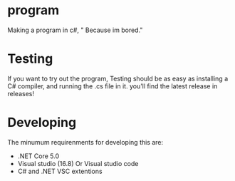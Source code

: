 # program
Making a program in c#, " Because im bored."
 
 # Testing
If you want to try out the program, Testing should be as easy as installing a C# compiler, and running the .cs file in it. you'll find the latest release in releases!

# Developing
The minumum requirenments for developing this are: 
- .NET Core 5.0
- Visual studio (16.8) Or Visual studio code
- C# and .NET  VSC extentions
